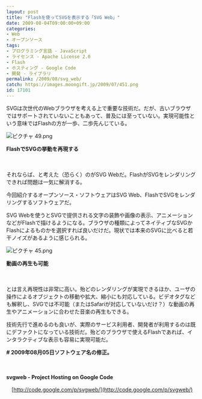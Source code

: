 ```yaml
---
layout: post
title: "Flashを使ってSVGを表示する「SVG Web」"
date: 2009-08-04T09:00:00+09:00
categories:
- Web
- オープンソース
tags: 
- プログラミング言語 - JavaScript
- ライセンス - Apache License 2.0
- Flash
- ホスティング - Google Code
- 開発 - ライブラリ
permalink: /2009/08/svg_web/
catch: https://images.moongift.jp/2009/07/451.png
id: 17101
---
```

SVGは次世代のWebブラウザを考える上で重要な技術だ。だが、古いブラウザではサポートされていないこともあって、普及には至っていない。実現可能性という意味ではFlashの方が一歩、二歩先んじている。

  

![ピクチャ 49.png](https://images.moongift.jp/2009/07/491.png)  
  
**FlashでSVGの挙動を再現する**

  

　

  

それならば、と考えた（恐らく）のがSVG Webだ。FlashがSVGをレンダリングできれば問題は一気に解消する。

  

今回紹介するオープンソース・ソフトウェアはSVG Web、FlashでSVGをレンダリングするソフトウェアだ。

  
<!--more-->

SVG Webを使うとSVGで提供される文字の装飾や画像の表示、アニメーションなどがFlashで描けるようになる。ブラウザの種類によってネイティブなSVGかFlashによるものかを選択すれば良いだけだ。現状では本来のSVGに比べると若干ノイズがあるように感じられる。

  

![ピクチャ 45.png](https://images.moongift.jp/2009/07/451.png)  
  
**動画の再生も可能**

  

　

  

とは言え再現性は非常に高い。殆どのレンダリングが実現できるほか、ユーザの操作によるオブジェクトの移動や拡大、縮小にも対応している。ビデオタグなども解釈し、SVGでは不可能（またはSafariが対応していないだけ？）な動画の再生やアニメーションに合わせた音楽の再生もできる。

  

技術先行で進めるのも良いが、実際のサービス利用者、開発者が利用するのは既にデファクトになっている技術だ。殆どのブラウザで使えるFlashであれば、インタラクティブな表示も容易に実現可能だ。

  

**# 2009年08月05日ソフトウェア名の修正。**

  

　

  

**svgweb - Project Hosting on Google Code**  
  
　[http://code.google.com/p/svgweb/](http://code.google.com/p/svgweb/)

  
